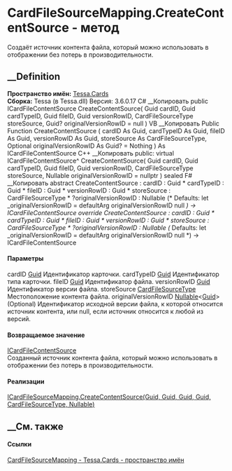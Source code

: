 # CardFileSourceMapping.CreateContentSource - метод
Создаёт источник контента файла, который можно использовать в отображении без
потерь в производительности.
## __Definition
 **Пространство имён:** [Tessa.Cards](N_Tessa_Cards.htm)  
 **Сборка:** Tessa (в Tessa.dll) Версия: 3.6.0.17
C# __Копировать
     public ICardFileContentSource CreateContentSource(
    	Guid cardID,
    	Guid cardTypeID,
    	Guid fileID,
    	Guid versionRowID,
    	CardFileSourceType storeSource,
    	Guid? originalVersionRowID = null
    )
VB __Копировать
     Public Function CreateContentSource ( 
    	cardID As Guid,
    	cardTypeID As Guid,
    	fileID As Guid,
    	versionRowID As Guid,
    	storeSource As CardFileSourceType,
    	Optional originalVersionRowID As Guid? = Nothing
    ) As ICardFileContentSource
C++ __Копировать
     public:
    virtual ICardFileContentSource^ CreateContentSource(
    	Guid cardID, 
    	Guid cardTypeID, 
    	Guid fileID, 
    	Guid versionRowID, 
    	CardFileSourceType storeSource, 
    	Nullable<Guid> originalVersionRowID = nullptr
    ) sealed
F# __Копировать
     abstract CreateContentSource : 
            cardID : Guid * 
            cardTypeID : Guid * 
            fileID : Guid * 
            versionRowID : Guid * 
            storeSource : CardFileSourceType * 
            ?originalVersionRowID : Nullable<Guid> 
    (* Defaults:
            let _originalVersionRowID = defaultArg originalVersionRowID null
    *)
    -> ICardFileContentSource 
    override CreateContentSource : 
            cardID : Guid * 
            cardTypeID : Guid * 
            fileID : Guid * 
            versionRowID : Guid * 
            storeSource : CardFileSourceType * 
            ?originalVersionRowID : Nullable<Guid> 
    (* Defaults:
            let _originalVersionRowID = defaultArg originalVersionRowID null
    *)
    -> ICardFileContentSource 
#### Параметры
cardID [Guid](https://learn.microsoft.com/dotnet/api/system.guid)
    Идентификатор карточки.
cardTypeID [Guid](https://learn.microsoft.com/dotnet/api/system.guid)
    Идентификатор типа карточки.
fileID [Guid](https://learn.microsoft.com/dotnet/api/system.guid)
    Идентификатор файла.
versionRowID [Guid](https://learn.microsoft.com/dotnet/api/system.guid)
    Идентификатор версии файла.
storeSource [CardFileSourceType](T_Tessa_Cards_CardFileSourceType.htm)
    Местоположение контента файла.
originalVersionRowID
[Nullable](https://learn.microsoft.com/dotnet/api/system.nullable-1)<[Guid](https://learn.microsoft.com/dotnet/api/system.guid)>
(Optional)
     Идентификатор исходной версии файла, к которой относится источник контента, или null, если источник относится к любой из версий. 
#### Возвращаемое значение
[ICardFileContentSource](T_Tessa_Cards_ICardFileContentSource.htm)  
Созданный источник контента файла, который можно использовать в отображении
без потерь в производительности.
#### Реализации
[ICardFileSourceMapping.CreateContentSource(Guid, Guid, Guid, Guid,
CardFileSourceType,
Nullable<Guid>)](M_Tessa_Cards_ICardFileSourceMapping_CreateContentSource.htm)  
##  __См. также
#### Ссылки
[CardFileSourceMapping - ](T_Tessa_Cards_CardFileSourceMapping.htm)
[Tessa.Cards - пространство имён](N_Tessa_Cards.htm)
